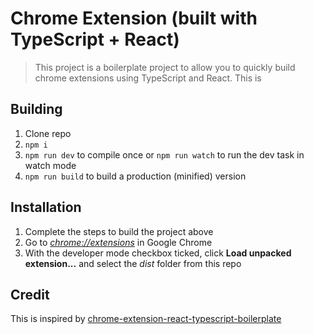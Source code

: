 # Chrome Extension (built with TypeScript + React)

> This project is a boilerplate project to allow you to quickly build chrome extensions using TypeScript and React.
This is 

## Building

1.  Clone repo
2.  `npm i`
3.  `npm run dev` to compile once or `npm run watch` to run the dev task in watch mode
4.  `npm run build` to build a production (minified) version

## Installation

1.  Complete the steps to build the project above
2.  Go to [_chrome://extensions_](chrome://extensions) in Google Chrome
3.  With the developer mode checkbox ticked, click **Load unpacked extension...** and select the _dist_ folder from this repo

## Credit
This is inspired by [chrome-extension-react-typescript-boilerplate](https://github.com/martellaj/chrome-extension-react-typescript-boilerplate)